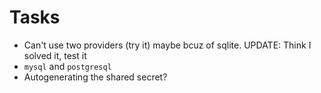 # Tasks
* Can't use two providers (try it) maybe bcuz of sqlite. UPDATE: Think I solved it, test it
* `mysql` and `postgresql`
* Autogenerating the shared secret?
